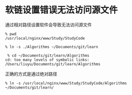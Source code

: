 # 软链设置错误无法访问源文件

通过相对路径设置软件会导致无法访问源文件

```
% pwd
/usr/local/nginx/www/Study/StudyCode

% ln -s ./Algorithms ~/Documents/git/learn

 % cd ~/Documents/git/learn/Algorithms
cd: too many levels of symbolic links: /Users/liuyu/Documents/git/learn/Algorithms
```

正确的方式是通过绝对路径

```
% ln -s /usr/local/nginx/www/Study/StudyCode/Algorithms ~/Documents/git/learn/
```

